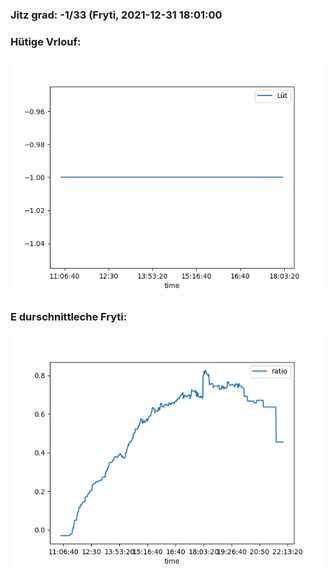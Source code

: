 ### Jitz grad: -1/33 (Fryti, 2021-12-31 18:01:00

### Hütige Vrlouf:
![Graph](Today.png)

### E durschnittleche Fryti:
![Graph](Fryti.png)